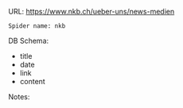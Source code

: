 URL: https://www.nkb.ch/ueber-uns/news-medien

    Spider name: nkb

DB Schema:
- title
- date
- link
- content

Notes: